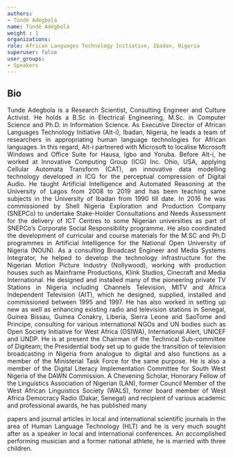 ```yaml
---
authors:
- Túndé Adégbọlá
name: Túndé Adégbọlá
weight : 1
organizations:
role: African Languages Technology Initiative, Ibadan, Nigeria
superuser: false
user_groups:
- Speakers
---
```


## Bio

Tunde Adegbola is a Research Scientist, Consulting Engineer and Culture Activist.
He holds a B.Sc in Electrical Engineering, M.Sc. in Computer Science and Ph.D. in
Information Science. As Executive Director of African Languages Technology
Initiative (Alt-i), Ibadan, Nigeria, he leads a team of researchers in appropriating
human language technologies for African languages. In this regard, Alt-i partnered
with Microsoft to localise Microsoft Windows and Office Suite for Hausa, Igbo and
Yoruba. Before Alt-i, he worked at Innovative Computing Group (ICG) Inc. Ohio,
USA, applying Cellular Automata Transform (CAT), an innovative data modelling
technology developed in ICG for the perceptual compression of Digital Audio.
He taught Artificial Intelligence and Automated Reasoning at the University of Lagos
from 2008 to 2019 and has been teaching same subjects in the University of Ibadan
from 1990 till date. In 2016 he was commissioned by Shell Nigeria Exploration and
Production Company (SNEPCo) to undertake Stake-Holder Consultations and
Needs Assessment for the delivery of ICT Centres to some Nigerian universities as
part of SNEPCo’s Corporate Social Responsibility programme. He also coordinated
the development of curricular and course materials for the M.SC and Ph.D
programmes in Artificial Intelligence for the National Open University of Nigeria
(NOUN).
As a consulting Broadcast Engineer and Media Systems Integrator, he helped to
develop the technology infrastructure for the Nigerian Motion Picture Industry
(Nollywood), working with production houses such as Mainframe Productions, Klink
Studios, Cinecraft and Media International. He designed and installed many of the
pioneering private TV Stations in Nigeria including Channels Television, MITV and
Africa Independent Television (AIT), which he designed, supplied, installed and
commissioned between 1995 and 1997. He has also worked in setting up new as
well as enhancing existing radio and television stations in Senegal, Guinea Bissau,
Guinea Conakry, Liberia, Sierra Leone and SaoTome and Principe, consulting for
various international NGOs and UN bodies such as Open Society Initiative for West
Africa (OSIWA), International Alert, UNICEF and UNDP.
He is at present the Chairman of the Technical Sub-committee of Digiteam; the
Presidential body set up to guide the transition of television broadcasting in Nigeria
from analogue to digital and also functions as a member of the Ministerial Task
Force for the same purpose. He is also a member of the Digital Literacy
Implementation Committee for South West Nigeria of the DAWN Commission.
A Chevening Scholar, Honorary Fellow of the Linguistics Association of Nigerian
(LAN), former Council Member of the West African Linguistics Society (WALS),
former board member of West Africa Democracy Radio (Dakar, Senegal) and
recipient of various academic and professional awards, he has published many
 
papers and journal articles in local and international scientific journals in the area of
Human Language Technology (HLT) and he is very much sought after as a speaker
in local and international conferences. An accomplished performing musician and a
former national athlete, he is married with three children.
 

<style>
body {
text-align: justify}
</style>
